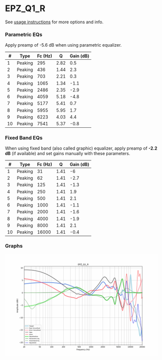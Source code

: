 # EPZ_Q1_R
See [usage instructions](https://github.com/jaakkopasanen/AutoEq#usage) for more options and info.

### Parametric EQs
Apply preamp of -5.6 dB when using parametric equalizer.

|   # | Type    |   Fc (Hz) |    Q |   Gain (dB) |
|-----|---------|-----------|------|-------------|
|   1 | Peaking |       295 | 2.82 |         0.5 |
|   2 | Peaking |       436 | 1.44 |         2.3 |
|   3 | Peaking |       703 | 2.21 |         0.3 |
|   4 | Peaking |      1065 | 1.34 |        -1.1 |
|   5 | Peaking |      2486 | 2.35 |        -2.9 |
|   6 | Peaking |      4059 | 5.18 |        -4.8 |
|   7 | Peaking |      5177 | 5.41 |         0.7 |
|   8 | Peaking |      5955 | 5.95 |         1.7 |
|   9 | Peaking |      6223 | 4.03 |         4.4 |
|  10 | Peaking |      7541 | 5.37 |        -0.8 |

### Fixed Band EQs
When using fixed band (also called graphic) equalizer, apply preamp of **-2.2 dB** (if available) and set gains manually with these parameters.

|   # | Type    |   Fc (Hz) |    Q |   Gain (dB) |
|-----|---------|-----------|------|-------------|
|   1 | Peaking |        31 | 1.41 |        -6   |
|   2 | Peaking |        62 | 1.41 |        -2.7 |
|   3 | Peaking |       125 | 1.41 |        -1.3 |
|   4 | Peaking |       250 | 1.41 |         1.9 |
|   5 | Peaking |       500 | 1.41 |         2.1 |
|   6 | Peaking |      1000 | 1.41 |        -1.1 |
|   7 | Peaking |      2000 | 1.41 |        -1.6 |
|   8 | Peaking |      4000 | 1.41 |        -1.9 |
|   9 | Peaking |      8000 | 1.41 |         2.1 |
|  10 | Peaking |     16000 | 1.41 |        -0.4 |

### Graphs
![](./EPZ_Q1_R.png)
